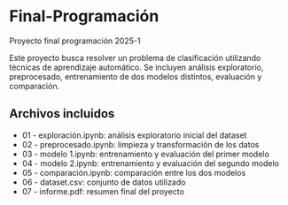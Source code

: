 # Final-Programación
Proyecto final programación 2025-1

Este proyecto busca resolver un problema de clasificación utilizando técnicas de aprendizaje automático. Se incluyen análisis exploratorio, preprocesado, entrenamiento de dos modelos distintos, evaluación y comparación.
## Archivos incluidos

- 01 - exploración.ipynb: análisis exploratorio inicial del dataset
- 02 - preprocesado.ipynb: limpieza y transformación de los datos
- 03 - modelo 1.ipynb: entrenamiento y evaluación del primer modelo
- 04 - modelo 2.ipynb: entrenamiento y evaluación del segundo modelo
- 05 - comparación.ipynb: comparación entre los dos modelos
- 06 - dataset.csv: conjunto de datos utilizado
- 07 - informe.pdf: resumen final del proyecto
